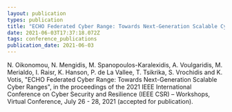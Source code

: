 ```yaml
---
layout: publication
types: publication
title: "ECHO Federated Cyber Range: Towards Next-Generation Scalable Cyber Ranges"
date: 2021-06-03T17:37:18.072Z
tags: conference_publications
publication_date: 2021-06-03
---
```

N. Oikonomou, N. Mengidis, M. Spanopoulos-Karalexidis, A. Voulgaridis, M. Merialdo, I. Raisr, K. Hanson, P. de La Vallee, T. Tsikrika, S. Vrochidis and K. Votis, "ECHO Federated Cyber Range: Towards Next-Generation Scalable Cyber Ranges", in the proceedings of the 2021 IEEE International Conference on Cyber Security and Resilience (IEEE CSR) – Workshops, Virtual Conference, July 26 - 28, 2021 (accepted for publication).